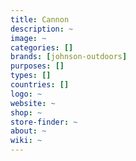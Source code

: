 ```yaml
---
title: Cannon
description: ~
image: ~
categories: []
brands: [johnson-outdoors]
purposes: []
types: []
countries: []
logo: ~
website: ~
shop: ~
store-finder: ~
about: ~
wiki: ~
---
```

